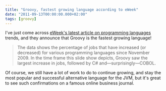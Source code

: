 ```yaml
---
title: "Groovy, fastest growing language according to eWeek"
date: "2011-09-13T00:00:00.000+02:00"
tags: [groovy]
---
```


I've just come across [eWeek's latest article on programming languages](http://www.eweek.com/c/a/Application-Development/Groovy-JavaScript-Ruby-Among-Fastest-Growing-Programming-Languages-505803/) trends, and they announce that Groovy is the fastest growing language!

> The data shows the percentage of jobs that have increased (or decreased) for various programming languages since November 2009. In the time frame this slide show depicts, Groovy saw the largest increase in jobs, followed by C# and—surprisingly—COBOL.

Of course, we still have a lot of work to do to continue growing, and stay the most popular and successful alternative language for the JVM, but it's great to see such confirmations on a famous online business journal.